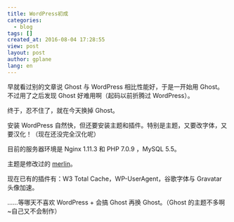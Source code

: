 ```yaml
---
title: WordPress初成
categories:
  - blog
tags: []
created_at: 2016-08-04 17:28:55
view: post
layout: post
author: gplane
lang: en
---
```


早就看过别的文章说 Ghost 与 WordPress 相比性能好，于是一开始用 Ghost。不过用了之后发现 Ghost 好难用啊（起码以前折腾过 WordPress）。

终于，忍不住了，就在今天换掉 Ghost。

安装 WordPress 自然快，但还要安装主题和插件。特别是主题，又要改字体，又要汉化！（现在还没完全汉化呢）

目前的服务器环境是 Nginx 1.11.3 和 PHP 7.0.9 ，MySQL 5.5。

主题是修改过的 [merlin](https://themezee.com/themes/merlin/?utm_source=theme-info&amp;utm_medium=textlink&amp;utm_campaign=merlin&amp;utm_content=theme-page)。

现在已有的插件有：W3 Total Cache，WP-UserAgent，谷歌字体与 Gravatar 头像加速。

……等哪天不喜欢 WordPress + 会搞 Ghost 再换 Ghost。（Ghost 的主题不多啊~自己又不会制作）
